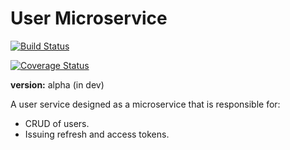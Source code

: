 User Microservice
========================

[![Build Status](https://travis-ci.org/smaxwellstewart/user-microservice.svg)](https://travis-ci.org/smaxwellstewart/user-microservice)

[![Coverage Status](https://coveralls.io/repos/smaxwellstewart/user-microservice/badge.svg?branch=master&service=github)](https://coveralls.io/github/smaxwellstewart/user-microservice?branch=master)

**version:** alpha (in dev)

A user service designed as a microservice that is responsible for:

- CRUD of users.
- Issuing refresh and access tokens.

